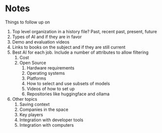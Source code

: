 # Notes
Things to follow up on

1. Top level organization in a history file? Past, recent past, present, future
2. Types of AI and if they are in favor
3. Demo and evaluation videos
4. Links to books on the subject and if they are still current
5. Best AI for each job. Include a number of attributes to allow filtering
   1. Cost
   2. Open Source
      1. Hardware requirements
      2. Operating systems
      3. Platforms
      4. How to select and use subsets of models
      5. Videos of how to set up
      6. Repositories like huggingface and ollama
6. Other topics
   1. Saving context
   2. Companies in the space
   3. Key players
   4. Integration with developer tools
   5. Integration with computers
